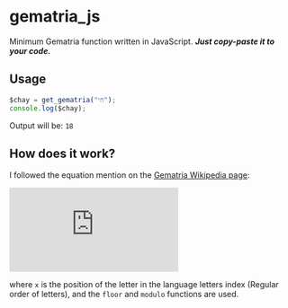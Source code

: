 # gematria_js
Minimum Gematria function written in JavaScript. ***Just copy-paste it to your code.***

## Usage

```javascript
$chay = get_gematria("חי");
console.log($chay);
```

Output will be: ```18```

## How does it work?
I followed the equation mention on the [Gematria Wikipedia page](https://en.m.wikipedia.org/wiki/Gematria):

![\Large \left(10^{\lfloor \left(x-1\right)\div 9\rfloor}\right)\times\left(\left(\left(x-1\right)\ \mathrm{mod}\ 9\right)+1\right)](https://latex.codecogs.com/svg.latex?f(x)=%5Cleft(10%5E%7B%5Clfloor%20%5Cleft(x-1%5Cright)%5Cdiv%209%5Crfloor%7D%5Cright)%5Ctimes%5Cleft(%5Cleft(%5Cleft(x-1%5Cright)%5C%20%5Cmathrm%7Bmod%7D%5C%209%5Cright)+1%5Cright))

where ```x``` is the position of the letter in the language letters index (Regular order of letters), and the ```floor``` and ```modulo``` functions are used.

